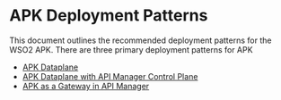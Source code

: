 # APK Deployment Patterns

This document outlines the recommended deployment patterns for the WSO2 APK. There are three primary deployment patterns for APK

- <a href="../../deployment/apk-data-plane-deployment-patterns" target="_blank">APK Dataplane</a>  
- <a href="../../deployment/apk-with-apim-cp-deployment-patterns" target="_blank">APK Dataplane with API Manager Control Plane</a>  
- <a href="../../deployment/apk-as-gateway-in-apim-deployment-patterns" target="_blank">APK as a Gateway in API Manager</a>  


